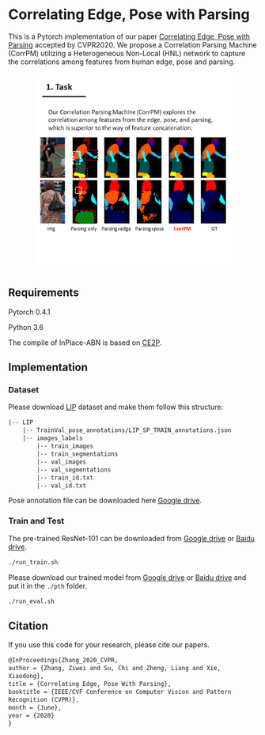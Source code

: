 # Correlating Edge, Pose with Parsing

This is a Pytorch implementation of our paper [Correlating Edge, Pose with Parsing](https://openaccess.thecvf.com/content_CVPR_2020/papers/Zhang_Correlating_Edge_Pose_With_Parsing_CVPR_2020_paper.pdf) accepted by CVPR2020. We propose a Correlation Parsing Machine (CorrPM) utilizing a Heterogeneous Non-Local (HNL) network to capture the correlations among features from human edge, pose and parsing.

<div align="center">
    <img src="docs/teaser-image.gif", width="400">
</div>

## Requirements
Pytorch 0.4.1

Python 3.6

The compile of InPlace-ABN is based on [CE2P](https://github.com/liutinglt/CE2P).

## Implementation
### Dataset
Please download [LIP](http://sysu-hcp.net/lip/overview.php) dataset and make them follow this structure:
```
|-- LIP
    |-- TrainVal_pose_annotations/LIP_SP_TRAIN_annotations.json
    |-- images_labels
        |-- train_images
        |-- train_segmentations
        |-- val_images
        |-- val_segmentations
        |-- train_id.txt
        |-- val_id.txt
```


Pose annotation file can be downloaded here [Google drive](https://drive.google.com/open?id=1IGehIsLPyPTY9CHWSkugMQvPYw60cBLT).

### Train and Test
The pre-trained ResNet-101 can be downloaded from [Google drive](https://drive.google.com/open?id=1uTf0wNLS5y0l8jIy06Tewdg8XF0TMSOq) or [Baidu drive](https://pan.baidu.com/s/1Lzjvqpafw9VUO45TcPvhBA).

```bash
./run_train.sh
```

Please download our trained model from [Google drive](https://drive.google.com/open?id=1skvx6qVjh31a0Bff6ad06I82jRTtO-1T) or [Baidu drive](https://pan.baidu.com/s/1XEXfR7--9eqUIn_LnJTlYA) and put it in the ```./pth``` folder.

```bash
./run_eval.sh
```

## Citation
If you use this code for your research, please cite our papers.
```
@InProceedings{Zhang_2020_CVPR,
author = {Zhang, Ziwei and Su, Chi and Zheng, Liang and Xie, Xiaodong},
title = {Correlating Edge, Pose With Parsing},
booktitle = {IEEE/CVF Conference on Computer Vision and Pattern Recognition (CVPR)},
month = {June},
year = {2020}
}
```
